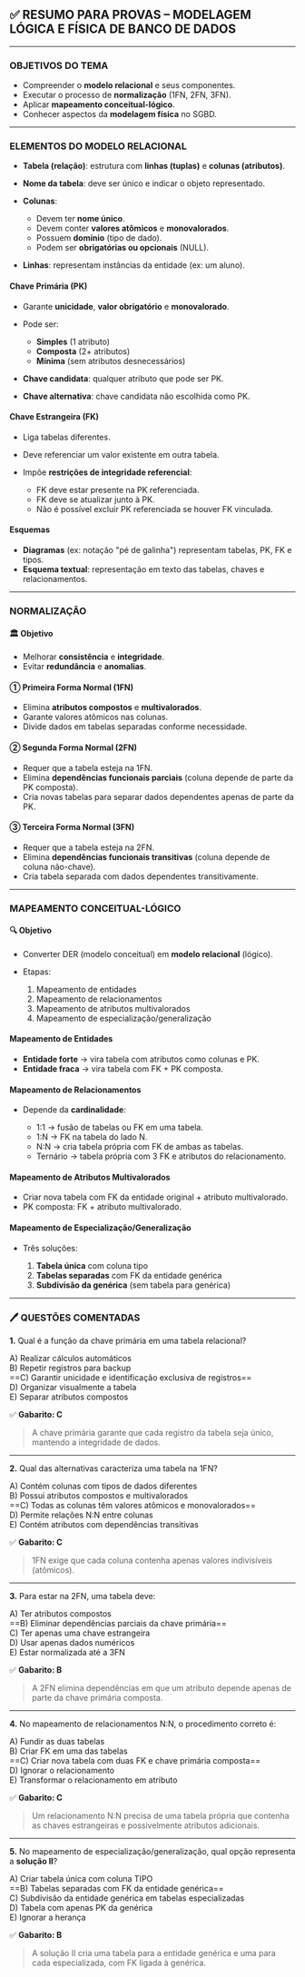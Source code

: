 ## ✅ RESUMO PARA PROVAS – MODELAGEM LÓGICA E FÍSICA DE BANCO DE DADOS

---
### OBJETIVOS DO TEMA

- Compreender o **modelo relacional** e seus componentes.
- Executar o processo de **normalização** (1FN, 2FN, 3FN).
- Aplicar **mapeamento conceitual-lógico**.
- Conhecer aspectos da **modelagem física** no SGBD.

---
### ELEMENTOS DO MODELO RELACIONAL

- **Tabela (relação)**: estrutura com **linhas (tuplas)** e **colunas (atributos)**.
- **Nome da tabela**: deve ser único e indicar o objeto representado.
- **Colunas**:
    
    - Devem ter **nome único**.
    - Devem conter **valores atômicos** e **monovalorados**.
    - Possuem **domínio** (tipo de dado).
    - Podem ser **obrigatórias ou opcionais** (NULL).
        
- **Linhas**: representam instâncias da entidade (ex: um aluno).

#### Chave Primária (PK)

- Garante **unicidade**, **valor obrigatório** e **monovalorado**.
- Pode ser:
    
    - **Simples** (1 atributo)
    - **Composta** (2+ atributos)
    - **Mínima** (sem atributos desnecessários)
        
- **Chave candidata**: qualquer atributo que pode ser PK.
- **Chave alternativa**: chave candidata não escolhida como PK.

#### Chave Estrangeira (FK)

- Liga tabelas diferentes.
- Deve referenciar um valor existente em outra tabela.
- Impõe **restrições de integridade referencial**:
    
    - FK deve estar presente na PK referenciada.
    - FK deve se atualizar junto à PK.
    - Não é possível excluir PK referenciada se houver FK vinculada.

#### Esquemas

- **Diagramas** (ex: notação "pé de galinha") representam tabelas, PK, FK e tipos.
- **Esquema textual**: representação em texto das tabelas, chaves e relacionamentos.

---
### NORMALIZAÇÃO

#### 🏛 Objetivo

- Melhorar **consistência** e **integridade**.
- Evitar **redundância** e **anomalias**.

#### ① Primeira Forma Normal (1FN)

- Elimina **atributos compostos** e **multivalorados**.
- Garante valores atômicos nas colunas.
- Divide dados em tabelas separadas conforme necessidade.

#### ② Segunda Forma Normal (2FN)

- Requer que a tabela esteja na 1FN.
- Elimina **dependências funcionais parciais** (coluna depende de parte da PK composta).
- Cria novas tabelas para separar dados dependentes apenas de parte da PK.

#### ③ Terceira Forma Normal (3FN)

- Requer que a tabela esteja na 2FN.
- Elimina **dependências funcionais transitivas** (coluna depende de coluna não-chave).
- Cria tabela separada com dados dependentes transitivamente.

---
### MAPEAMENTO CONCEITUAL-LÓGICO

#### 🔍 Objetivo

- Converter DER (modelo conceitual) em **modelo relacional** (lógico).
- Etapas:
    
    1. Mapeamento de entidades
    2. Mapeamento de relacionamentos
    3. Mapeamento de atributos multivalorados
    4. Mapeamento de especialização/generalização

#### Mapeamento de Entidades

- **Entidade forte** → vira tabela com atributos como colunas e PK.
- **Entidade fraca** → vira tabela com FK + PK composta.

#### Mapeamento de Relacionamentos

- Depende da **cardinalidade**:
    
    - 1:1 → fusão de tabelas ou FK em uma tabela.
    - 1:N → FK na tabela do lado N.
    - N:N → cria tabela própria com FK de ambas as tabelas.
    - Ternário → tabela própria com 3 FK e atributos do relacionamento.

#### Mapeamento de Atributos Multivalorados

- Criar nova tabela com FK da entidade original + atributo multivalorado.
- PK composta: FK + atributo multivalorado.

#### Mapeamento de Especialização/Generalização

- Três soluções:
    
    1. **Tabela única** com coluna tipo
    2. **Tabelas separadas** com FK da entidade genérica
    3. **Subdivisão da genérica** (sem tabela para genérica)

---
### 🖊️ QUESTÕES COMENTADAS

**1.** Qual é a função da chave primária em uma tabela relacional?

A) Realizar cálculos automáticos  
B) Repetir registros para backup  
==C) Garantir unicidade e identificação exclusiva de registros==  
D) Organizar visualmente a tabela  
E) Separar atributos compostos

✅ **Gabarito: C**

> A chave primária garante que cada registro da tabela seja único, mantendo a integridade de dados.

---

**2.** Qual das alternativas caracteriza uma tabela na 1FN?

A) Contém colunas com tipos de dados diferentes  
B) Possui atributos compostos e multivalorados  
==C) Todas as colunas têm valores atômicos e monovalorados==  
D) Permite relações N:N entre colunas  
E) Contém atributos com dependências transitivas

✅ **Gabarito: C**

> 1FN exige que cada coluna contenha apenas valores indivisíveis (atômicos).

---

**3.** Para estar na 2FN, uma tabela deve:

A) Ter atributos compostos  
==B) Eliminar dependências parciais da chave primária==  
C) Ter apenas uma chave estrangeira  
D) Usar apenas dados numéricos  
E) Estar normalizada até a 3FN

✅ **Gabarito: B**

> A 2FN elimina dependências em que um atributo depende apenas de parte da chave primária composta.

---

**4.** No mapeamento de relacionamentos N:N, o procedimento correto é:

A) Fundir as duas tabelas  
B) Criar FK em uma das tabelas  
==C) Criar nova tabela com duas FK e chave primária composta==  
D) Ignorar o relacionamento  
E) Transformar o relacionamento em atributo

✅ **Gabarito: C**

> Um relacionamento N:N precisa de uma tabela própria que contenha as chaves estrangeiras e possivelmente atributos adicionais.

---

**5.** No mapeamento de especialização/generalização, qual opção representa a **solução II**?

A) Criar tabela única com coluna TIPO  
==B) Tabelas separadas com FK da entidade genérica==  
C) Subdivisão da entidade genérica em tabelas especializadas  
D) Tabela com apenas PK da genérica  
E) Ignorar a herança

✅ **Gabarito: B**

> A solução II cria uma tabela para a entidade genérica e uma para cada especializada, com FK ligada à genérica.